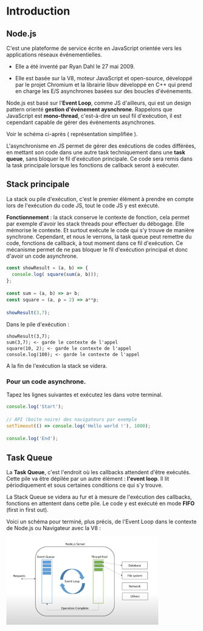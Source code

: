 # Introduction

## Node.js

C'est une plateforme de service écrite en JavaScript orientée vers les applications réseaux événementielles. 

- Elle a été inventé par Ryan Dahl le 27 mai 2009. 

- Elle est basée sur la V8, moteur JavaScript et open-source, développé par le projet Chromium et la librairie libuv développé en C++ qui prend en charge les E/S asynchrones basées sur des boucles d'événements.

Node.js est basé sur l'**Event Loop**, comme JS d'ailleurs, qui est un design pattern orienté **gestion d'événement aysnchrone**. Rappelons que JavaScript est **mono-thread**, c'est-à-dire un seul fil d'exécution, il est cependant capable de gérer des événements asynchrones. 

Voir le schéma ci-après ( représentation simplifiée ).

L'asynchronisme en JS permet de gérer des exécutions de codes différées, en mettant son code dans une autre task techniquement dans une **task queue**, sans bloquer le fil d'exécution principale. Ce code sera remis dans la task principale lorsque les fonctions de callback seront à exécuter.

## Stack principale

La stack ou pile d'exécution, c'est le premier élément à prendre en compte lors de l'exécution du code JS, tout le code JS y est exécuté.

**Fonctionnement** : la stack conserve le contexte de fonction, cela permet par exemple d'avoir les stack threads pour effectuer du débogage. Elle mémorise le contexte. Et surtout exécute le code qui s'y trouve de manière synchrone. Cependant, et nous le verrons, la task queue peut remettre du code, fonctions de callback, à tout moment dans ce fil d'exécution. Ce mécanisme permet de ne pas bloquer le fil d'exécution principal et donc d'avoir un code asynchrone.

```js
const showResult = (a, b) => {
  console.log( square(sum(a, b)));
};

const sum = (a, b) => a+ b;
const square = (a, p = 2) => a**p;

showResult(3,7);
```

Dans le pile d'exécution :

```text
showResult(3,7);
sum(3,7); <- garde le contexte de l'appel
square(10, 2); <- garde le contexte de l'appel
console.log(100); <- garde le contexte de l'appel
```

A la fin de l'exécution la stack se videra.

### Pour un code asynchrone.

Tapez les lignes suivantes et exécutez les dans votre terminal.

```js
console.log('Start');

// API (boite noire) des navigateurs par exemple
setTimeout(() => console.log('Hello world !'), 1000);

console.log('End');
```

## Task Queue

La **Task Queue**, c'est l'endroit où les callbacks attendent d'être exécutés. Cette pile va être dépilée par un autre élément : **l'event loop**. Il lit périodiquement et sous certaines conditions ce qui s'y trouve. 

La Stack Queue se videra au fur et à mesure de l'exécution des callbacks, fonctions en attentent dans cette pile. Le code y est exécuté en mode **FIFO** (first in first out).

Voici un schéma pour terminé, plus précis, de l'Event Loop dans le contexte de Node.js ou Navigateur avec la V8 :

<img src="images/event_loop.png" width="400" />



